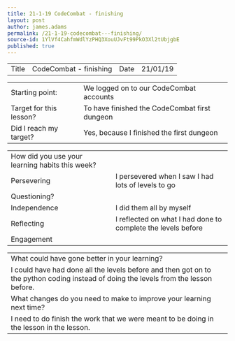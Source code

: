 ```yaml
---
title: 21-1-19 CodeCombat - finishing
layout: post
author: james.adams
permalink: /21-1-19-codecombat---finishing/
source-id: 1YlVf4CahfmWdlYzPHQ3XouUJvFt99PkO3Xl2tUbjgbE
published: true
---
```

<table>
  <tr>
    <td>Title</td>
    <td>CodeCombat - finishing</td>
    <td>Date</td>
    <td>21/01/19</td>
  </tr>
</table>


<table>
  <tr>
    <td>Starting point:</td>
    <td>We logged on to our CodeCombat accounts</td>
  </tr>
  <tr>
    <td>Target for this lesson?</td>
    <td>To have finished the CodeCombat first dungeon</td>
  </tr>
  <tr>
    <td>Did I reach my target? </td>
    <td>Yes, because I finished the first dungeon</td>
  </tr>
</table>


<table>
  <tr>
    <td>How did you use your learning habits this week?</td>
    <td></td>
  </tr>
  <tr>
    <td>Persevering</td>
    <td>I persevered when I saw I had lots of levels to go</td>
  </tr>
  <tr>
    <td>Questioning?</td>
    <td></td>
  </tr>
  <tr>
    <td>Independence</td>
    <td>I did them all by myself</td>
  </tr>
  <tr>
    <td>Reflecting</td>
    <td>I reflected on what I had done to complete the levels before</td>
  </tr>
  <tr>
    <td>Engagement</td>
    <td></td>
  </tr>
</table>


<table>
  <tr>
    <td>What could have gone better in your learning?</td>
    <td></td>
  </tr>
  <tr>
    <td>I could have had done all the levels before and then got on to the python coding instead of doing the levels from the lesson before.</td>
    <td></td>
  </tr>
  <tr>
    <td>What changes do you need to make to improve your learning next time?</td>
    <td></td>
  </tr>
  <tr>
    <td>I need to do finish the work that we were meant to be doing in the lesson in the lesson.</td>
    <td></td>
  </tr>
</table>


